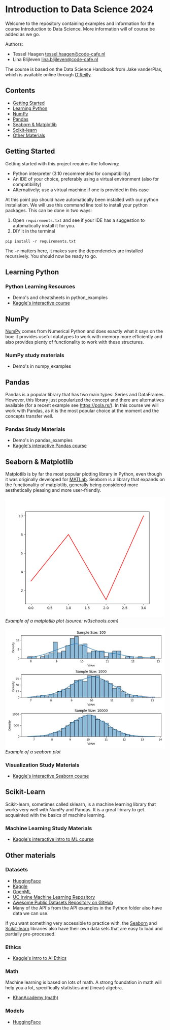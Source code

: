 # Introduction to Data Science 2024

Welcome to the repository containing examples and information for the course Introduction to Data Science. More information 
will of course be added as we go.

Authors:
- Tessel Haagen <tessel.haagen@code-cafe.nl>
- Lina Blijleven <lina.blijleven@code-cafe.nl>

The course is based on the Data Science Handbook from Jake vanderPlas, which is available online through [O'Reilly](https://www.oreilly.com/library/view/python-data-science/9781491912126/).

## Contents

- [Getting Started](#getting-started)
- [Learning Python](#learning-python)
- [NumPy](#numpy)
- [Pandas](#pandas)
- [Seaborn & Matplotlib](#seaborn--matplotlib)
- [Scikit-learn](#scikit-learn)
- [Other Materials](#other-materials)

## Getting Started

Getting started with this project requires the following:

- Python interpreter (3.10 recommended for compatibility)
- An IDE of your choice, preferably using a virtual environment (also for compatibility)
- Alternatively; use a virtual machine if one is provided in this case

At this point pip should have automatically been installed with our python installation. We will use this 
command line tool to install your python packages. This can be done in two ways:

1. Open `requirements.txt` and see if your IDE has a suggestion to automatically install it for you.
2. DIY it in the terminal

`pip install -r requirements.txt`

The `-r` matters here, it makes sure the dependencies are installed recursively. You should now be ready 
to go.

## Learning Python

### Python Learning Resources

- Demo's and cheatsheets in python_examples
- [Kaggle's interactive course](https://www.kaggle.com/learn/python)

## NumPy

[NumPy](numpy.org) comes from Numerical Python and does exactly what it says on the box: it provides useful datatypes to work 
with memory more efficiently and also provides plenty of functionality to work with these structures.

### NumPy study materials

- Demo's in numpy_examples

## Pandas

Pandas is a popular library that has two main types: Series and DataFrames. However, this library just popularized 
the concept and there are alternatives available (for a recent example see https://pola.rs/). In this 
course we will work with Pandas, as it is the most popular choice at the moment and the concepts transfer well.

### Pandas Study Materials

- Demo's in pandas_examples
- [Kaggle's interactive Pandas course](https://www.kaggle.com/learn/pandas)

## Seaborn & Matplotlib

Matplotlib is by far the most popular plotting library in Python, even though it was originally developed for [MATLab](https://nl.mathworks.com/products/matlab.html). 
Seaborn is a library that expands on the functionality of matplotlib, generally being considered more aesthetically pleasing 
and more user-friendly.

![img.png](resources/matplotlib_plot.png)
*Example of a matplotlib plot (source: w3schools.com)*

![Example of a seaborn plot](resources/seaborn_plot.png)
*Example of a seaborn plot*

### Visualization Study Materials

- [Kaggle's interactive Seaborn course](https://www.kaggle.com/learn/data-visualization)

## Scikit-Learn

Scikit-learn, sometimes called sklearn, is a machine learning library that works very well with NumPy and Pandas. 
It is a great library to get acquainted with the basics of machine learning.

### Machine Learning Study Materials

- [Kaggle's interactive intro to ML course](https://www.kaggle.com/learn/intro-to-machine-learning)

## Other materials

### Datasets

- [HuggingFace](https://huggingface.co/datasets)
- [Kaggle](https://www.kaggle.com/datasets)
- [OpenML](https://www.openml.org/search?sort=date)
- [UC Irvine Machine Learning Repository](https://archive.ics.uci.edu/)
- [Awesome Public Datasets Repository on GitHub](https://github.com/awesomedata/awesome-public-datasets)
- Many of the API's from the API examples in the Python folder also have data we can use.

If you want something very accessible to practice with, the [Seaborn](https://seaborn.pydata.org/generated/seaborn.load_dataset.html) and [Scikit-learn](https://scikit-learn.org/stable/datasets/toy_dataset.html) libraries also have their own data sets 
that are easy to load and partially pre-processed.

### Ethics

- [Kaggle's intro to AI Ethics](https://www.kaggle.com/learn/intro-to-ai-ethics)

### Math

Machine learning is based on lots of math. A strong foundation in math will help you a lot, specifically statistics 
and (linear) algebra.

- [KhanAcademy (math)](https://www.khanacademy.org/math)

### Models

- [HuggingFace](https://huggingface.co/models)